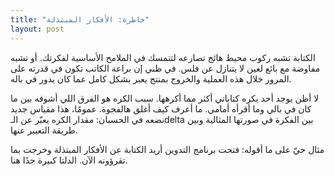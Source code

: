 ```yaml
---
title: "خاطرة: الأفكار المبتذلة"
layout: post
---
```


الكتابة تشبه ركوب محيط هائج تصارعه لتتمسك في الملامح الأساسية لفكرتك. أو تشبه مفاوضة مع بائع لعين لا يتنازل عن فلس. في ظني إن براعة الكاتب تكون في قدرته على المرور خلال هذه العملية والخروج بمنتج يعبر بشكل كامل عما كان يدور في باله. 

لا أظن يوجد أحد يكره كتاباتي أكثر مما أكرهها. سبب الكره هو الفرق اللي أشوفه بين ما كان في بالي وما أقرأه أمامي. ما أعرف كيف أغلق هالفجوة. عمومًا، هذا مقياس جديد نضعه في الحسبان: مقدار الكره يعبّر عن الـdelta بين الفكرة في صورتها المثالية وبين طريقة التعبير عنها.

مثال حيّ على ما أقوله: فتحت برنامج التدوين أريد الكتابة عن الأفكار المبتذلة وخرجت بما تقرؤونه الآن. الدلتا كبيرة جدًا هنا.

